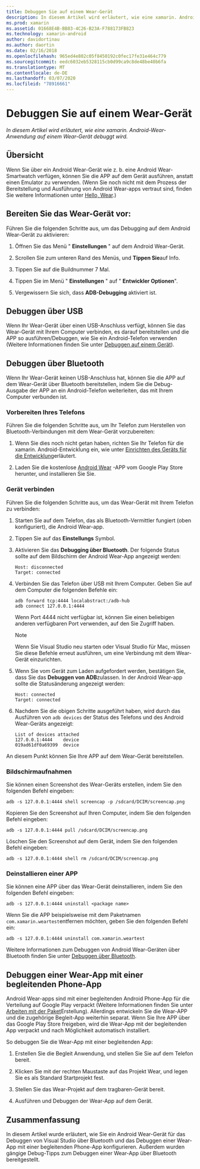 ```yaml
---
title: Debuggen Sie auf einem Wear-Gerät
description: In diesem Artikel wird erläutert, wie eine xamarin. Android-Wear-Anwendung auf einem Wear-Gerät debuggt wird.
ms.prod: xamarin
ms.assetid: 01668E4B-BB83-4C26-B23A-F788173FB823
ms.technology: xamarin-android
author: davidortinau
ms.author: daortin
ms.date: 02/16/2018
ms.openlocfilehash: 965ed4e802c05f8450192c0fec17fe31e464c779
ms.sourcegitcommit: eedc6032eb5328115cb0d99ca9c8de48be40b6fa
ms.translationtype: MT
ms.contentlocale: de-DE
ms.lasthandoff: 03/07/2020
ms.locfileid: "78916661"
---
```

# <a name="debug-on-a-wear-device"></a>Debuggen Sie auf einem Wear-Gerät

_In diesem Artikel wird erläutert, wie eine xamarin. Android-Wear-Anwendung auf einem Wear-Gerät debuggt wird._

## <a name="overview"></a>Übersicht

Wenn Sie über ein Android Wear-Gerät wie z. b. eine Android Wear-Smartwatch verfügen, können Sie die APP auf dem Gerät ausführen, anstatt einen Emulator zu verwenden. (Wenn Sie noch nicht mit dem Prozess der Bereitstellung und Ausführung von Android Wear-apps vertraut sind, finden Sie weitere Informationen unter [Hello, Wear](~/android/wear/get-started/hello-wear.md).)

## <a name="prepare-the-wear-device"></a>Bereiten Sie das Wear-Gerät vor:

Führen Sie die folgenden Schritte aus, um das Debugging auf dem Android Wear-Gerät zu aktivieren:

1. Öffnen Sie das Menü " **Einstellungen** " auf dem Android Wear-Gerät.

2. Scrollen Sie zum unteren Rand des Menüs, und **Tippen Sie**auf Info.

3. Tippen Sie auf die Buildnummer 7 Mal.

4. Tippen Sie im Menü " **Einstellungen** " auf " **Entwickler Optionen**".

5. Vergewissern Sie sich, dass **ADB-Debugging** aktiviert ist.

## <a name="debugging-over-usb"></a>Debuggen über USB

Wenn Ihr Wear-Gerät über einen USB-Anschluss verfügt, können Sie das Wear-Gerät mit Ihrem Computer verbinden, es darauf bereitstellen und die APP so ausführen/Debuggen, wie Sie ein Android-Telefon verwenden (Weitere Informationen finden Sie unter [Debuggen auf einem Gerät](~/android/deploy-test/debugging/debug-on-device.md)).

## <a name="debugging-over-bluetooth"></a>Debuggen über Bluetooth

Wenn Ihr Wear-Gerät keinen USB-Anschluss hat, können Sie die APP auf dem Wear-Gerät über Bluetooth bereitstellen, indem Sie die Debug-Ausgabe der APP an ein Android-Telefon weiterleiten, das mit Ihrem Computer verbunden ist. 

### <a name="prepare-your-phone"></a>Vorbereiten Ihres Telefons

Führen Sie die folgenden Schritte aus, um Ihr Telefon zum Herstellen von Bluetooth-Verbindungen mit dem Wear-Gerät vorzubereiten: 

1. Wenn Sie dies noch nicht getan haben, richten Sie Ihr Telefon für die xamarin. Android-Entwicklung ein, wie unter [Einrichten des Geräts für die Entwicklung](~/android/get-started/installation/set-up-device-for-development.md)erläutert.

2. Laden Sie die kostenlose [Android Wear](https://play.google.com/store/apps/details?id=com.google.android.wearable.app) -APP vom Google Play Store herunter, und installieren Sie Sie.

### <a name="connect-the-device"></a>Gerät verbinden

Führen Sie die folgenden Schritte aus, um das Wear-Gerät mit Ihrem Telefon zu verbinden:

1. Starten Sie auf dem Telefon, das als Bluetooth-Vermittler fungiert (oben konfiguriert), die Android Wear-app. 

2. Tippen Sie auf das **Einstellungs** Symbol.

3. Aktivieren Sie das **Debugging über Bluetooth**. Der folgende Status sollte auf dem Bildschirm der Android Wear-App angezeigt werden:

    ```
    Host: disconnected
    Target: connected
    ```

4. Verbinden Sie das Telefon über USB mit Ihrem Computer. Geben Sie auf dem Computer die folgenden Befehle ein:

    ```shell
    adb forward tcp:4444 localabstract:/adb-hub
    adb connect 127.0.0.1:4444
    ```

    Wenn Port 4444 nicht verfügbar ist, können Sie einen beliebigen anderen verfügbaren Port verwenden, auf den Sie Zugriff haben. 

    > [!NOTE]
    > Wenn Sie Visual Studio neu starten oder Visual Studio für Mac, müssen Sie diese Befehle erneut ausführen, um eine Verbindung mit dem Wear-Gerät einzurichten.

5. Wenn Sie vom Gerät zum Laden aufgefordert werden, bestätigen Sie, dass Sie das **Debuggen von ADB**zulassen. In der Android Wear-app sollte die Statusänderung angezeigt werden:

    ```
    Host: connected
    Target: connected
    ```

6. Nachdem Sie die obigen Schritte ausgeführt haben, wird durch das Ausführen von `adb devices` der Status des Telefons und des Android Wear-Geräts angezeigt:

    ```
    List of devices attached
    127.0.0.1:4444    device
    019ad61df0a69399  device
    ```

An diesem Punkt können Sie Ihre APP auf dem Wear-Gerät bereitstellen.

<a name="screenshots" />

### <a name="taking-screenshots"></a>Bildschirmaufnahmen

Sie können einen Screenshot des Wear-Geräts erstellen, indem Sie den folgenden Befehl eingeben: 

```shell
adb -s 127.0.0.1:4444 shell screencap -p /sdcard/DCIM/screencap.png
```

Kopieren Sie den Screenshot auf Ihren Computer, indem Sie den folgenden Befehl eingeben:

```shell
adb -s 127.0.0.1:4444 pull /sdcard/DCIM/screencap.png
```

Löschen Sie den Screenshot auf dem Gerät, indem Sie den folgenden Befehl eingeben:

```shell
adb -s 127.0.0.1:4444 shell rm /sdcard/DCIM/screencap.png
```

### <a name="uninstalling-an-app"></a>Deinstallieren einer APP

Sie können eine APP über das Wear-Gerät deinstallieren, indem Sie den folgenden Befehl eingeben:

```shell
adb -s 127.0.0.1:4444 uninstall <package name>
```

Wenn Sie die APP beispielsweise mit dem Paketnamen `com.xamarin.weartest`entfernen möchten, geben Sie den folgenden Befehl ein:

```shell
adb -s 127.0.0.1:4444 uninstall com.xamarin.weartest
```

Weitere Informationen zum Debuggen von Android Wear-Geräten über Bluetooth finden Sie unter [Debuggen über Bluetooth](https://developer.android.com/training/wearables/apps/bt-debugging.html).

## <a name="debugging-a-wear-app-with-a-companion-phone-app"></a>Debuggen einer Wear-App mit einer begleitenden Phone-App

Android Wear-apps sind mit einer begleitenden Android Phone-App für die Verteilung auf Google Play verpackt (Weitere Informationen finden Sie unter [Arbeiten mit der Paket](~/android/wear/deploy-test/packaging.md)Erstellung). Allerdings entwickeln Sie die Wear-APP und die zugehörige Begleit-App weiterhin separat. Wenn Sie Ihre APP über das Google Play Store freigeben, wird die Wear-App mit der begleitenden App verpackt und nach Möglichkeit automatisch installiert.

So debuggen Sie die Wear-App mit einer begleitenden App: 

1. Erstellen Sie die Begleit Anwendung, und stellen Sie Sie auf dem Telefon bereit.

2. Klicken Sie mit der rechten Maustaste auf das Projekt Wear, und legen Sie es als Standard Startprojekt fest.

3. Stellen Sie das Wear-Projekt auf dem tragbaren-Gerät bereit.

4. Ausführen und Debuggen der Wear-App auf dem Gerät.

## <a name="summary"></a>Zusammenfassung

In diesem Artikel wurde erläutert, wie Sie ein Android Wear-Gerät für das Debuggen von Visual Studio über Bluetooth und das Debuggen einer Wear-App mit einer begleitenden Phone-App konfigurieren. Außerdem wurden gängige Debug-Tipps zum Debuggen einer Wear-App über Bluetooth bereitgestellt.
